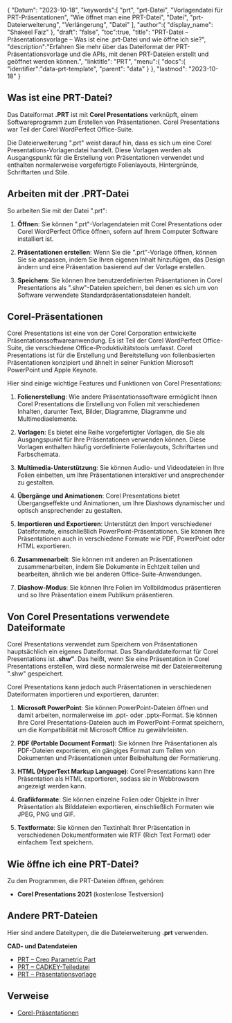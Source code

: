 {
"Datum": "2023-10-18",
   "keywords":[
"prt",
"prt-Datei",
"Vorlagendatei für PRT-Präsentationen",
"Wie öffnet man eine PRT-Datei",
"Datei",
"prt-Dateierweiterung",
"Verlängerung",
"Datei"
],
   "author":{
"display_name": "Shakeel Faiz"
},
"draft": "false",
"toc":true,
"title": "PRT-Datei – Präsentationsvorlage – Was ist eine .prt-Datei und wie öffne ich sie?",
   "description":"Erfahren Sie mehr über das Dateiformat der PRT-Präsentationsvorlage und die APIs, mit denen PRT-Dateien erstellt und geöffnet werden können.",
"linktitle": "PRT",
   "menu":{
      "docs":{
         "identifier":"data-prt-template",
"parent": "data"
}
},
"lastmod": "2023-10-18"
}

## Was ist eine PRT-Datei?

Das Dateiformat **.PRT** ist mit **Corel Presentations** verknüpft, einem Softwareprogramm zum Erstellen von Präsentationen. Corel Presentations war Teil der Corel WordPerfect Office-Suite.

Die Dateierweiterung ".prt" weist darauf hin, dass es sich um eine Corel Presentations-Vorlagendatei handelt. Diese Vorlagen werden als Ausgangspunkt für die Erstellung von Präsentationen verwendet und enthalten normalerweise vorgefertigte Folienlayouts, Hintergründe, Schriftarten und Stile.

## Arbeiten mit der .PRT-Datei

So arbeiten Sie mit der Datei ".prt":

1. **Öffnen**: Sie können ".prt"-Vorlagendateien mit Corel Presentations oder Corel WordPerfect Office öffnen, sofern auf Ihrem Computer Software installiert ist.
    












2. **Präsentationen erstellen**: Wenn Sie die ".prt"-Vorlage öffnen, können Sie sie anpassen, indem Sie Ihren eigenen Inhalt hinzufügen, das Design ändern und eine Präsentation basierend auf der Vorlage erstellen.
    












3. **Speichern**: Sie können Ihre benutzerdefinierten Präsentationen in Corel Presentations als ".shw"-Dateien speichern, bei denen es sich um von Software verwendete Standardpräsentationsdateien handelt.

## Corel-Präsentationen

Corel Presentations ist eine von der Corel Corporation entwickelte Präsentationssoftwareanwendung. Es ist Teil der Corel WordPerfect Office-Suite, die verschiedene Office-Produktivitätstools umfasst. Corel Presentations ist für die Erstellung und Bereitstellung von folienbasierten Präsentationen konzipiert und ähnelt in seiner Funktion Microsoft PowerPoint und Apple Keynote.

Hier sind einige wichtige Features und Funktionen von Corel Presentations:

1. **Folienerstellung**: Wie andere Präsentationssoftware ermöglicht Ihnen Corel Presentations die Erstellung von Folien mit verschiedenen Inhalten, darunter Text, Bilder, Diagramme, Diagramme und Multimediaelemente.
    












2. **Vorlagen**: Es bietet eine Reihe vorgefertigter Vorlagen, die Sie als Ausgangspunkt für Ihre Präsentationen verwenden können. Diese Vorlagen enthalten häufig vordefinierte Folienlayouts, Schriftarten und Farbschemata.
    












3. **Multimedia-Unterstützung**: Sie können Audio- und Videodateien in Ihre Folien einbetten, um Ihre Präsentationen interaktiver und ansprechender zu gestalten.
    












4. **Übergänge und Animationen**: Corel Presentations bietet Übergangseffekte und Animationen, um Ihre Diashows dynamischer und optisch ansprechender zu gestalten.
    












5. **Importieren und Exportieren**: Unterstützt den Import verschiedener Dateiformate, einschließlich PowerPoint-Präsentationen. Sie können Ihre Präsentationen auch in verschiedene Formate wie PDF, PowerPoint oder HTML exportieren.
    












6. **Zusammenarbeit**: Sie können mit anderen an Präsentationen zusammenarbeiten, indem Sie Dokumente in Echtzeit teilen und bearbeiten, ähnlich wie bei anderen Office-Suite-Anwendungen.
    












7. **Diashow-Modus**: Sie können Ihre Folien im Vollbildmodus präsentieren und so Ihre Präsentation einem Publikum präsentieren.

## Von Corel Presentations verwendete Dateiformate

Corel Presentations verwendet zum Speichern von Präsentationen hauptsächlich ein eigenes Dateiformat. Das Standarddateiformat für Corel Presentations ist **.shw"**. Das heißt, wenn Sie eine Präsentation in Corel Presentations erstellen, wird diese normalerweise mit der Dateierweiterung ".shw" gespeichert.

Corel Presentations kann jedoch auch Präsentationen in verschiedenen Dateiformaten importieren und exportieren, darunter:

1. **Microsoft PowerPoint**: Sie können PowerPoint-Dateien öffnen und damit arbeiten, normalerweise im .ppt- oder .pptx-Format. Sie können Ihre Corel Presentations-Dateien auch im PowerPoint-Format speichern, um die Kompatibilität mit Microsoft Office zu gewährleisten.
    












2. **PDF (Portable Document Format)**: Sie können Ihre Präsentationen als PDF-Dateien exportieren, ein gängiges Format zum Teilen von Dokumenten und Präsentationen unter Beibehaltung der Formatierung.
    












3. **HTML (HyperText Markup Language)**: Corel Presentations kann Ihre Präsentation als HTML exportieren, sodass sie in Webbrowsern angezeigt werden kann.
    












4. **Grafikformate**: Sie können einzelne Folien oder Objekte in Ihrer Präsentation als Bilddateien exportieren, einschließlich Formaten wie JPEG, PNG und GIF.
    












5. **Textformate**: Sie können den Textinhalt Ihrer Präsentation in verschiedenen Dokumentformaten wie RTF (Rich Text Format) oder einfachem Text speichern.

## Wie öffne ich eine PRT-Datei?

Zu den Programmen, die PRT-Dateien öffnen, gehören:

- **Corel Presentations 2021** (kostenlose Testversion)

## Andere PRT-Dateien

Hier sind andere Dateitypen, die die Dateierweiterung **.prt** verwenden.

**CAD- und Datendateien**
- [PRT – Creo Parametric Part](/cad/prt-creo/)
- [PRT – CADKEY-Teiledatei](/cad/prt-cadkey/)
- [PRT – Präsentationsvorlage](/data/prt-template/)

## Verweise
* [Corel-Präsentationen](https://en.wikipedia.org/wiki/Corel_Presentations)

